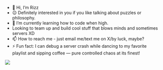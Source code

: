 - 👋 Hi, I’m Rizz
- 😉 Definitely interested in you if you like talking about puzzles or philosophy.
- 🌱 I’m currently learning how to code when high.
- Looking to team up and build cool stuff that blows minds and sometimes servers XD
- 📫 How to reach me - just email me/text me on X/by luck, maybe? 
- ⚡ Fun fact: I can debug a server crash while dancing to my favorite playlist and sipping coffee — pure controlled chaos at its finest!

![](https://media1.tenor.com/m/vJK51KZvIl0AAAAd/harley-quinn-walking-away.gif)

<!---
rizz-rtb/rizz-rtb is a ✨ special ✨ repository because its `README.md` (this file) appears on your GitHub profile.
You can click the Preview link to take a look at your changes.
--->
